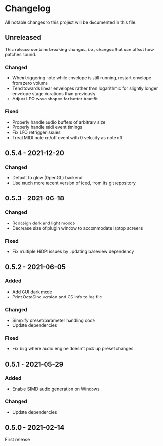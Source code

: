 # Changelog

All notable changes to this project will be documented in this file.

## Unreleased

This release contains breaking changes, i.e., changes that can affect
how patches sound.

### Changed

- When triggering note while envelope is still running, restart envelope from
  zero volume
- Tend towards linear envelopes rather than logarithmic for slightly longer
  envelope stage durations than previously
- Adjust LFO wave shapes for better beat fit

### Fixed

- Properly handle audio buffers of arbitrary size
- Properly handle midi event timings
- Fix LFO retrigger issues
- Treat MIDI note on/off event with 0 velocity as note off

## 0.5.4 - 2021-12-20

### Changed

- Default to glow (OpenGL) backend
- Use much more recent version of iced, from its git repository

## 0.5.3 - 2021-06-18

### Changed

- Redesign dark and light modes
- Decrease size of plugin window to accommodate laptop screens

### Fixed

- Fix multiple HiDPI issues by updating baseview dependency

## 0.5.2 - 2021-06-05

### Added

- Add GUI dark mode
- Print OctaSine version and OS info to log file

### Changed

- Simplify preset/parameter handling code
- Update dependencies

### Fixed

- Fix bug where audio engine doesn't pick up preset changes

## 0.5.1 - 2021-05-29

### Added

- Enable SIMD audio generation on Windows

### Changed

- Update dependencies

## 0.5.0 - 2021-02-14

First release
